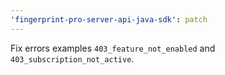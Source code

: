 ```yaml
---
'fingerprint-pro-server-api-java-sdk': patch
---
```


Fix errors examples `403_feature_not_enabled` and `403_subscription_not_active`.